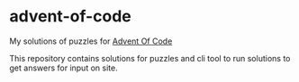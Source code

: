 # advent-of-code
My solutions of puzzles for [Advent Of Code](https://adventofcode.com/)

This repository contains solutions for puzzles and cli tool to run solutions to get answers for input on site.

